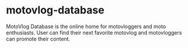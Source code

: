 # motovlog-database
MotoVlog Database is the online home for motovloggers and moto enthusiasts. User can  find their next favorite motovlog and motovloggers can promote their content.
